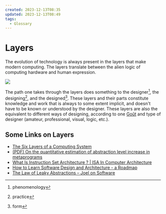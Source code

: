 ```yaml
---
created: 2023-12-13T08:35
updated: 2023-12-13T08:49
tags:
  - Glossary
---
```

# Layers
The evolution of technology is always present in the layers that make modern computing. The layers translate between the alien logic of computing hardware and human expression. 

![](assets/2023-12-08_sketch_layers_computing.jpg)

The path one takes through the layers does something to the designer[^1], the designing[^2], and the designed[^3]. These layers and their parts constitute knowledge and work that is always to some extent implicit, and doesn't have to be known or understood by the designer. These layers are also the equivalent to different ways of designing, according to one [Goût](notes/Goût.md) and type of designer (amateur, professional, visual, logic, etc.).

## Some Links on Layers
- [The Six Layers of a Computing System](https://turbofuture.com/computers/Six-Layers-of-Computing-System)
- [(PDF) On the quantitative estimation of abstraction level increase in metaprograms](https://www.researchgate.net/publication/220117744_On_the_quantitative_estimation_of_abstraction_level_increase_in_metaprograms/figures?lo=1)
- [What Is Instruction Set Architecture ? | ISA In Computer Architecture](https://www.learncomputerscienceonline.com/instruction-set-architecture/)
- [How to Learn Software Design and Architecture - a Roadmap](https://www.freecodecamp.org/news/software-design/)
- [The Law of Leaky Abstractions – Joel on Software](https://www.joelonsoftware.com/2002/11/11/the-law-of-leaky-abstractions/)

[^1]: phenomenology
[^2]: practice
[^3]: form